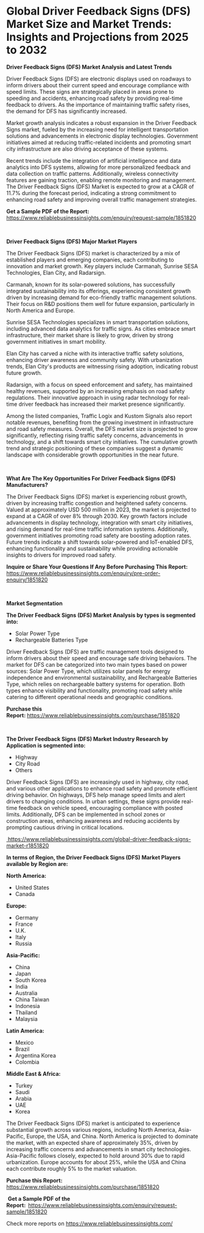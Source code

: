 <p><h1>Global Driver Feedback Signs (DFS) Market Size and Market Trends: Insights and Projections from 2025 to 2032</h1></p><p><strong>Driver Feedback Signs (DFS) Market Analysis and Latest Trends</strong></p>
<p><p>Driver Feedback Signs (DFS) are electronic displays used on roadways to inform drivers about their current speed and encourage compliance with speed limits. These signs are strategically placed in areas prone to speeding and accidents, enhancing road safety by providing real-time feedback to drivers. As the importance of maintaining traffic safety rises, the demand for DFS has significantly increased.</p><p>Market growth analysis indicates a robust expansion in the Driver Feedback Signs market, fueled by the increasing need for intelligent transportation solutions and advancements in electronic display technologies. Government initiatives aimed at reducing traffic-related incidents and promoting smart city infrastructure are also driving acceptance of these systems. </p><p>Recent trends include the integration of artificial intelligence and data analytics into DFS systems, allowing for more personalized feedback and data collection on traffic patterns. Additionally, wireless connectivity features are gaining traction, enabling remote monitoring and management. The Driver Feedback Signs (DFS) Market is expected to grow at a CAGR of 11.7% during the forecast period, indicating a strong commitment to enhancing road safety and improving overall traffic management strategies.</p></p>
<p><strong>Get a Sample PDF of the Report:&nbsp;</strong> <a href="https://www.reliablebusinessinsights.com/enquiry/request-sample/1851820?utm_campaign=2809&utm_medium=2&utm_source=Github&utm_content=ia&utm_term=31032025&utm_id=driver-feedback-signs-dfs">https://www.reliablebusinessinsights.com/enquiry/request-sample/1851820</a></p>
<p>&nbsp;</p>
<p><strong>Driver Feedback Signs (DFS) Major Market Players</strong></p>
<p><p>The Driver Feedback Signs (DFS) market is characterized by a mix of established players and emerging companies, each contributing to innovation and market growth. Key players include Carmanah, Sunrise SESA Technologies, Elan City, and Radarsign.</p><p>Carmanah, known for its solar-powered solutions, has successfully integrated sustainability into its offerings, experiencing consistent growth driven by increasing demand for eco-friendly traffic management solutions. Their focus on R&D positions them well for future expansion, particularly in North America and Europe.</p><p>Sunrise SESA Technologies specializes in smart transportation solutions, including advanced data analytics for traffic signs. As cities embrace smart infrastructure, their market share is likely to grow, driven by strong government initiatives in smart mobility.</p><p>Elan City has carved a niche with its interactive traffic safety solutions, enhancing driver awareness and community safety. With urbanization trends, Elan City's products are witnessing rising adoption, indicating robust future growth.</p><p>Radarsign, with a focus on speed enforcement and safety, has maintained healthy revenues, supported by an increasing emphasis on road safety regulations. Their innovative approach in using radar technology for real-time driver feedback has increased their market presence significantly.</p><p>Among the listed companies, Traffic Logix and Kustom Signals also report notable revenues, benefiting from the growing investment in infrastructure and road safety measures. Overall, the DFS market size is projected to grow significantly, reflecting rising traffic safety concerns, advancements in technology, and a shift towards smart city initiatives. The cumulative growth trend and strategic positioning of these companies suggest a dynamic landscape with considerable growth opportunities in the near future.</p></p>
<p>&nbsp;</p>
<p><strong>What Are The Key Opportunities For Driver Feedback Signs (DFS) Manufacturers?</strong></p>
<p><p>The Driver Feedback Signs (DFS) market is experiencing robust growth, driven by increasing traffic congestion and heightened safety concerns. Valued at approximately USD 500 million in 2023, the market is projected to expand at a CAGR of over 8% through 2030. Key growth factors include advancements in display technology, integration with smart city initiatives, and rising demand for real-time traffic information systems. Additionally, government initiatives promoting road safety are boosting adoption rates. Future trends indicate a shift towards solar-powered and IoT-enabled DFS, enhancing functionality and sustainability while providing actionable insights to drivers for improved road safety.</p></p>
<p><strong>Inquire or Share Your Questions If Any Before Purchasing This Report:</strong> <a href="https://www.reliablebusinessinsights.com/enquiry/pre-order-enquiry/1851820?utm_campaign=2809&utm_medium=2&utm_source=Github&utm_content=ia&utm_term=31032025&utm_id=driver-feedback-signs-dfs">https://www.reliablebusinessinsights.com/enquiry/pre-order-enquiry/1851820</a></p>
<p>&nbsp;</p>
<p><strong>Market Segmentation</strong></p>
<p><strong>The Driver Feedback Signs (DFS) Market Analysis by types is segmented into:</strong></p>
<p><ul><li>Solar Power Type</li><li>Rechargeable Batteries Type</li></ul></p>
<p><p>Driver Feedback Signs (DFS) are traffic management tools designed to inform drivers about their speed and encourage safe driving behaviors. The market for DFS can be categorized into two main types based on power sources: Solar Power Type, which utilizes solar panels for energy independence and environmental sustainability, and Rechargeable Batteries Type, which relies on rechargeable battery systems for operation. Both types enhance visibility and functionality, promoting road safety while catering to different operational needs and geographic conditions.</p></p>
<p><strong>Purchase this Report:&nbsp;</strong><a href="https://www.reliablebusinessinsights.com/purchase/1851820?utm_campaign=2809&utm_medium=2&utm_source=Github&utm_content=ia&utm_term=31032025&utm_id=driver-feedback-signs-dfs">https://www.reliablebusinessinsights.com/purchase/1851820</a></p>
<p>&nbsp;</p>
<p><strong>The Driver Feedback Signs (DFS) Market Industry Research by Application is segmented into:</strong></p>
<p><ul><li>Highway</li><li>City Road</li><li>Others</li></ul></p>
<p><p>Driver Feedback Signs (DFS) are increasingly used in highway, city road, and various other applications to enhance road safety and promote efficient driving behavior. On highways, DFS help manage speed limits and alert drivers to changing conditions. In urban settings, these signs provide real-time feedback on vehicle speed, encouraging compliance with posted limits. Additionally, DFS can be implemented in school zones or construction areas, enhancing awareness and reducing accidents by prompting cautious driving in critical locations.</p></p>
<p><a href="https://www.reliablebusinessinsights.com/global-driver-feedback-signs-market-r1851820?utm_campaign=2809&utm_medium=2&utm_source=Github&utm_content=ia&utm_term=31032025&utm_id=driver-feedback-signs-dfs">&nbsp;https://www.reliablebusinessinsights.com/global-driver-feedback-signs-market-r1851820</a></p>
<p><strong>In terms of Region, the Driver Feedback Signs (DFS) Market Players available by Region are:</strong></p>
<p>
    <p> <strong> North America: </strong>
        <ul>
            <li>United States</li>
            <li>Canada</li>
        </ul>
        </p> 
    <p> <strong> Europe: </strong>
        <ul>
            <li>Germany</li>
            <li>France</li>
            <li>U.K.</li>
            <li>Italy</li>
            <li>Russia</li>
        </ul>
        </p> 
    <p> <strong> Asia-Pacific: </strong>
        <ul>
            <li>China</li>
            <li>Japan</li>
            <li>South Korea</li>
            <li>India</li>
            <li>Australia</li>
            <li>China Taiwan</li>
            <li>Indonesia</li>
            <li>Thailand</li>
            <li>Malaysia</li>
        </ul>
        </p> 
    <p> <strong> Latin America: </strong>
        <ul>
            <li>Mexico</li>
            <li>Brazil</li>
            <li>Argentina Korea</li>
            <li>Colombia</li>
        </ul>
        </p> 
    <p> <strong> Middle East & Africa: </strong>
        <ul>
            <li>Turkey</li>
            <li>Saudi</li>
            <li>Arabia</li>
            <li>UAE</li>
            <li>Korea</li>
        </ul>
    </p>
    </p>
<p><p>The Driver Feedback Signs (DFS) market is anticipated to experience substantial growth across various regions, including North America, Asia-Pacific, Europe, the USA, and China. North America is projected to dominate the market, with an expected share of approximately 35%, driven by increasing traffic concerns and advancements in smart city technologies. Asia-Pacific follows closely, expected to hold around 30% due to rapid urbanization. Europe accounts for about 25%, while the USA and China each contribute roughly 5% to the market valuation.</p></p>
<p><strong>Purchase this Report: </strong><a href="https://www.reliablebusinessinsights.com/purchase/1851820?utm_campaign=2809&utm_medium=2&utm_source=Github&utm_content=ia&utm_term=31032025&utm_id=driver-feedback-signs-dfs">https://www.reliablebusinessinsights.com/purchase/1851820</a></p>
<p>&nbsp;<strong>Get a Sample PDF of the Report:&nbsp;&nbsp;</strong><a href="https://www.reliablebusinessinsights.com/enquiry/request-sample/1851820?utm_campaign=2809&utm_medium=2&utm_source=Github&utm_content=ia&utm_term=31032025&utm_id=driver-feedback-signs-dfs">https://www.reliablebusinessinsights.com/enquiry/request-sample/1851820</a></p>
<p><strong></strong></p>
<p>Check more reports on <a href="https://www.reliablebusinessinsights.com/?utm_campaign=2809&utm_medium=2&utm_source=Github&utm_content=ia&utm_term=31032025&utm_id=driver-feedback-signs-dfs">https://www.reliablebusinessinsights.com/</a></p>